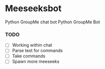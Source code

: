 # Meeseeksbot
Python GroupMe chat bot
Python GroupMe Bot

### TODO
- [ ] Working within chat
- [ ] Parse text for commands
- [ ] Take commands
- [ ] Spawn more meeseeks
